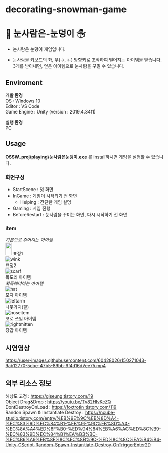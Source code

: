 # decorating-snowman-game

# 🎁 __눈사람은-눈덩이__ ☃
- 눈사람은 눈덩이 게임입니다.

- 눈사람을 키보드의 좌, 우(→, ←) 방향키로 조작하여 떨어지는 아이템을 받습니다.  3개를 받아내면, 얻은 아이템으로 눈사람을 꾸밀 수 있습니다.

## __Enviroment__ 
**개발 환경**  
  OS : Windows 10  
  Editor : VS Code  
  Game Engine : Unity (version : 2019.4.34f1)  
  
**실행 환경**  
  PC

## __Usage__
  **OSSW_proj\playing\눈사람은눈덩이.exe** 를 install하시면 게임을 실행할 수 있습니다.  
    
### __화면구성__
  + StartScene : 첫 화면
  + InGame : 게임이 시작되기 전 화면
    + Helping : 간단한 게임 설명
  + Gaming : 게임 진행
  + BeforeRestart : 눈사람을 꾸미는 화면, 다시 시작하기 전 화면 

### __item__
*기본으로 주어지는 아이템*  
<img src="https://user-images.githubusercontent.com/60428026/150317708-4fed838d-4ea3-4302-9497-8c63e7932640.png" width="20" height="40"/>
표정1  
![wink](https://user-images.githubusercontent.com/60428026/150317711-840dd751-d293-429d-9850-64797901a5e3.png)  
표정2  
![scarf](https://user-images.githubusercontent.com/60428026/150317704-4769cb9a-d971-4081-b2dc-903f38ec71ce.png)  
목도리 아이템  
*획득해야하는 아이템*  
![hat](https://user-images.githubusercontent.com/60428026/150317714-2a8f5deb-1ca5-463d-9e23-787051dab70c.png)  
모자 아이템  
![leftarm](https://user-images.githubusercontent.com/60428026/150317716-1f91fc9b-4f71-4d8b-a380-dc5a30c6e225.png)  
나뭇가지(팔)  
![noseitem](https://user-images.githubusercontent.com/60428026/150317718-e582316e-e6ec-4226-a409-912c26adaa61.png)  
코로 쓰일 아이템  
![rightmitten](https://user-images.githubusercontent.com/60428026/150317720-6d318451-304a-4ba5-9adc-65bac0402ba5.png)  
장갑 아이템


## __시연영상__

https://user-images.githubusercontent.com/60428026/150271043-9ab12770-5cbe-47b5-89bb-9f4d16d7ee75.mp4



## __외부 리소스 정보__
해상도 고정 : https://giseung.tistory.com/19  
Object Drag&Drop : https://youtu.be/Tv82HIvKcZQ  
DontDestroyOnLoad : https://foxtrotin.tistory.com/119  
Randon Spawn & Instantiate Destroy : https://ncube-studio.tistory.com/entry/%EB%9E%9C%EB%8D%A4-%EC%83%9D%EC%84%B1-%EB%9E%9C%EB%8D%A4-%EC%8A%A4%ED%8F%B0-%ED%94%84%EB%A6%AC%ED%8C%B9-%EC%83%9D%EC%84%B1%EA%B3%BC-%EC%B6%A9%EB%8F%8C%EC%8B%9C-%ED%8C%8C%EA%B4%B4-Unity-CScript-Random-Spawn-Instantiate-Destroy-OnTriggerEnter2D  



